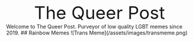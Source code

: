 <center><font size="20"> The Queer Post </font></center>
Welcome to The Queer Post. Purveyor of low quality LGBT memes since 2019.
## Rainbow Memes
![Trans Meme](/assets/images/transmeme.png)
